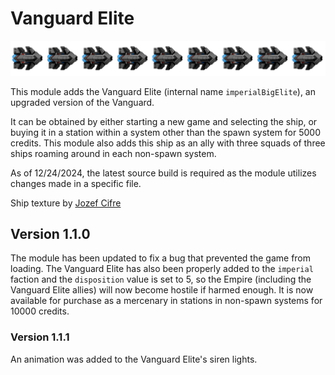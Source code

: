# Vanguard Elite
![image](assets/ships/imperialBigElite/imperialBigElite.png)

This module adds the Vanguard Elite (internal name `imperialBigElite`), an upgraded version of the Vanguard.

It can be obtained by either starting a new game and selecting the ship, or buying it in a station 
within a system other than the spawn system for 5000 credits. This module also adds this ship as an ally 
with three squads of three ships roaming around in each non-spawn system.

As of 12/24/2024, the latest source build is required as the module utilizes changes made in a specific
file.

Ship texture by [Jozef Cifre](https://github.com/jozefcifre)

## Version 1.1.0

The module has been updated to fix a bug that prevented the game from loading. The Vanguard Elite has also
been properly added to the `imperial` faction and the `disposition` value is set to 5, so the Empire
(including the Vanguard Elite allies) will now become hostile if harmed enough. It is now available for
purchase as a mercenary in stations in non-spawn systems for 10000 credits.

### Version 1.1.1

An animation was added to the Vanguard Elite's siren lights.
